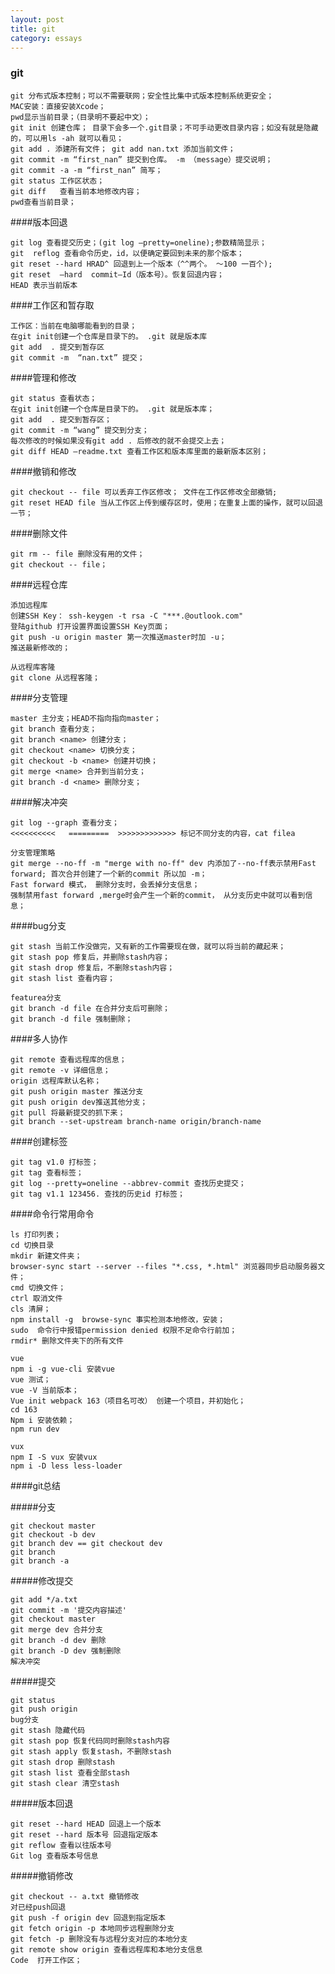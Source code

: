```yaml
---
layout: post
title: git
category: essays
---
```




### git

    git 分布式版本控制；可以不需要联网；安全性比集中式版本控制系统更安全；
    MAC安装：直接安装Xcode；
    pwd显示当前目录；（目录明不要起中文）；
    git init 创建仓库； 目录下会多一个.git目录；不可手动更改目录内容；如没有就是隐藏的，可以用ls -ah 就可以看见；
    git add . 添建所有文件； git add nan.txt 添加当前文件；
    git commit -m “first_nan” 提交到仓库。 -m （message）提交说明；
    git commit -a -m “first_nan” 简写；
    git status 工作区状态；
    git diff   查看当前本地修改内容；
    pwd查看当前目录；

####版本回退

    git log 查看提交历史；(git log —pretty=oneline);参数精简显示；
    git  reflog 查看命令历史，id，以便确定要回到未来的那个版本；
    git reset --hard HRAD^ 回退到上一个版本（^^两个。 ～100 一百个); 
    git reset  —hard  commit–Id（版本号）。恢复回退内容；
    HEAD 表示当前版本

####工作区和暂存取

    工作区：当前在电脑哪能看到的目录；
    在git init创建一个仓库是目录下的。 .git 就是版本库
    git add  . 提交到暂存区  
    git commit -m  “nan.txt” 提交；

####管理和修改

    git status 查看状态；
    在git init创建一个仓库是目录下的。 .git 就是版本库；
    git add  . 提交到暂存区；
    git commit -m “wang” 提交到分支；
    每次修改的时候如果没有git add . 后修改的就不会提交上去；
    git diff HEAD —readme.txt 查看工作区和版本库里面的最新版本区别；

####撤销和修改

    git checkout -- file 可以丢弃工作区修改； 文件在工作区修改全部撤销;
    git reset HEAD file 当从工作区上传到缓存区时，使用；在重复上面的操作，就可以回退一节；

####删除文件

    git rm -- file 删除没有用的文件；
    git checkout -- file；

####远程仓库

    添加远程库
    创建SSH Key： ssh-keygen -t rsa -C "***.@outlook.com"
    登陆github 打开设置界面设置SSH Key页面；
    git push -u origin master 第一次推送master时加 -u；
    推送最新修改的；

    从远程库客隆
    git clone 从远程客隆；

####分支管理

    master 主分支；HEAD不指向指向master；
    git branch 查看分支；
    git branch <name> 创建分支；
    git checkout <name> 切换分支；
    git checkout -b <name> 创建并切换；
    git merge <name> 合并到当前分支；
    git branch -d <name> 删除分支；
    
####解决冲突

    git log --graph 查看分支；
    <<<<<<<<<<   =========  >>>>>>>>>>>>> 标记不同分支的内容，cat filea

    分支管理策略
    git merge --no-ff -m "merge with no-ff" dev 内添加了--no-ff表示禁用Fast forward; 首次合并创建了一个新的commit 所以加 -m；
    Fast forward 模式， 删除分支时，会丢掉分支信息；
    强制禁用fast forward ,merge时会产生一个新的commit， 从分支历史中就可以看到信息；

####bug分支

    git stash 当前工作没做完，又有新的工作需要现在做，就可以将当前的藏起来；
    git stash pop 修复后，并删除stash内容；
    git stash drop 修复后，不删除stash内容；
    git stash list 查看内容；  

    featurea分支
    git branch -d file 在合并分支后可删除；
    git branch -d file 强制删除；

####多人协作

    git remote 查看远程库的信息；
    git remote -v 详细信息；
    origin 远程库默认名称；
    git push origin master 推送分支
    git push origin dev推送其他分支；
    git pull 将最新提交的抓下来；
    git branch --set-upstream branch-name origin/branch-name 


####创建标签

    git tag v1.0 打标签；
    git tag 查看标签； 
    git log --pretty=oneline --abbrev-commit 查找历史提交；
    git tag v1.1 123456. 查找的历史id 打标签；

####命令行常用命令

    ls 打印列表；
    cd 切换目录
    mkdir 新建文件夹；
    browser-sync start --server --files "*.css, *.html" 浏览器同步启动服务器文件；
    cmd 切换文件；
    ctrl 取消文件
    cls 清屏；
    npm install -g  browse-sync 事实检测本地修改，安装；
    sudo  命令行中报错permission denied 权限不足命令行前加；
    rmdir* 删除文件夹下的所有文件

    vue
    npm i -g vue-cli 安装vue
    vue 测试；
    vue -V 当前版本；
    Vue init webpack 163（项目名可改） 创建一个项目，并初始化；
    cd 163
    Npm i 安装依赖；
    npm run dev

    vux
    npm I -S vux 安装vux
    npm i -D less less-loader

####git总结

#####分支

    git checkout master 
    git checkout -b dev
    git branch dev == git checkout dev
    git branch
    git branch -a

#####修改提交

    git add */a.txt
    git commit -m '提交内容描述'
    git checkout master 
    git merge dev 合并分支
    git branch -d dev 删除
    git branch -D dev 强制删除
    解决冲突

#####提交

    git status 
    git push origin
    bug分支
    git stash 隐藏代码
    git stash pop 恢复代码同时删除stash内容
    git stash apply 恢复stash，不删除stash
    git stash drop 删除stash
    git stash list 查看全部stash
    git stash clear 清空stash
    
#####版本回退

    git reset --hard HEAD 回退上一个版本
    git reset --hard 版本号 回退指定版本
    git reflow 查看以往版本号
    Git log 查看版本号信息

#####撤销修改

    git checkout -- a.txt 撤销修改
    对已经push回退
    git push -f origin dev 回退到指定版本
    git fetch origin -p 本地同步远程删除分支
    git fetch -p 删除没有与远程分支对应的本地分支
    git remote show origin 查看远程库和本地分支信息
    Code  打开工作区；




